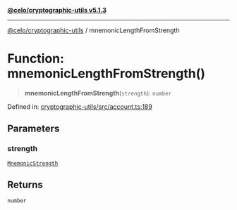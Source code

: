 [**@celo/cryptographic-utils v5.1.3**](../README.md)

***

[@celo/cryptographic-utils](../globals.md) / mnemonicLengthFromStrength

# Function: mnemonicLengthFromStrength()

> **mnemonicLengthFromStrength**(`strength`): `number`

Defined in: [cryptographic-utils/src/account.ts:189](https://github.com/celo-org/developer-tooling/blob/master/packages/sdk/cryptographic-utils/src/account.ts#L189)

## Parameters

### strength

[`MnemonicStrength`](../enumerations/MnemonicStrength.md)

## Returns

`number`
